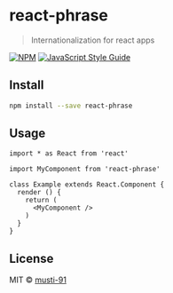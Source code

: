 # react-phrase

> Internationalization for react apps

[![NPM](https://img.shields.io/npm/v/react-phrase.svg)](https://www.npmjs.com/package/react-phrase) [![JavaScript Style Guide](https://img.shields.io/badge/code_style-standard-brightgreen.svg)](https://standardjs.com)

## Install

```bash
npm install --save react-phrase
```

## Usage

```tsx
import * as React from 'react'

import MyComponent from 'react-phrase'

class Example extends React.Component {
  render () {
    return (
      <MyComponent />
    )
  }
}
```

## License

MIT © [musti-91](https://github.com/musti-91)
